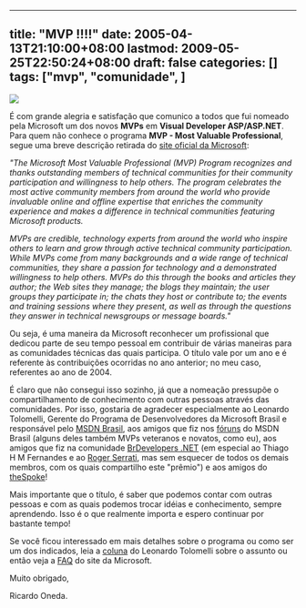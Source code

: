 
---
title: "MVP !!!!"
date: 2005-04-13T21:10:00+08:00
lastmod: 2009-05-25T22:50:24+08:00
draft: false
categories: []
tags: ["mvp", "comunidade", ]
---


![](/img/MVPLogo_old.gif)

É com grande alegria e satisfação que comunico a todos que fui nomeado pela Microsoft um dos novos **MVPs** em **Visual Developer ASP/ASP.NET**. Para quem não conhece o programa **MVP - Most Valuable Professional**, segue uma breve descrição retirada do [site oficial da Microsoft](http://mvp.support.microsoft.com/ "Microsoft Most Valuable Professional"):

*"The Microsoft Most Valuable Professional (MVP) Program recognizes and thanks outstanding members of technical communities for their community participation and willingness to help others. The program celebrates the most active community members from around the world who provide invaluable online and offline expertise that enriches the community experience and makes a difference in technical communities featuring Microsoft products.*

*MVPs are credible, technology experts from around the world who inspire others to learn and grow through active technical community participation. While MVPs come from many backgrounds and a wide range of technical communities, they share a passion for technology and a demonstrated willingness to help others. MVPs do this through the books and articles they author; the Web sites they manage; the blogs they maintain; the user groups they participate in; the chats they host or contribute to; the events and training sessions where they present, as well as through the questions they answer in technical newsgroups or message boards."*

Ou seja, é uma maneira da Microsoft reconhecer um profissional que dedicou parte de seu tempo pessoal em contribuir de várias maneiras para as comunidades técnicas das quais participa. O título vale por um ano e é referente às contribuições ocorridas no ano anterior; no meu caso, referentes ao ano de 2004.

É claro que não consegui isso sozinho, já que a nomeação pressupõe o compartilhamento de conhecimento com outras pessoas através das comunidades. Por isso, gostaria de agradecer especialmente ao Leonardo Tolomelli, Gerente do Programa de Desenvolvedores da Microsoft Brasil e responsável pelo [MSDN Brasil](http://social.msdn.microsoft.com/Forums/pt-BR/categories "MSDN Brasil"), aos amigos que fiz nos [fóruns](http://www.microsoft.com/brasil/msdn/forum/ "Fóruns do MSDN Brasil") do MSDN Brasil (alguns deles também MVPs veteranos e novatos, como eu), aos amigos que fiz na comunidade [BrDevelopers .NET](http://www.brdevelopers.net/ "BrDevelopers .NET") (em especial ao Thiago H M Fernandes e ao [Roger Serrati](/MyBlog/rogerserrati/MyBlog.aspx "Blog do Roger Serrati"), mas sem esquecer de todos os demais membros, com os quais compartilho este "prêmio") e aos amigos do [theSpoke](/ "theSpoke")!

Mais importante que o título, é saber que podemos contar com outras pessoas e com as quais podemos trocar idéias e conhecimento, sempre aprendendo. Isso é o que realmente importa e espero continuar por bastante tempo!

Se você ficou interessado em mais detalhes sobre o programa ou como ser um dos indicados, leia a [coluna](http://www.microsoft.com/brasil/msdn/colunas/papoaberto/papoaberto3.aspx "Coluna Papo Aberto - Most Valuable Professional") do Leonardo Tolomelli sobre o assunto ou então veja a [FAQ](http://mvp.support.microsoft.com/gp/mvpfaqs "FAQ - MVP") do site da Microsoft.

Muito obrigado,  

Ricardo Oneda.

